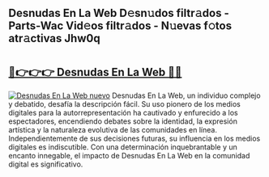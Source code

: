 ## Desnudas En La Web D𝚎sn𝚞dos filtr𝚊dos - Parts-Wac Vid𝚎os filtr𝚊dos - N𝚞evas f𝚘tos atr𝚊ctivas Jhw0q

# <h2><a href="http://mbboqgh.tromn.icu/?c=Desnudas+En+La+Web">🔗👉👉👉 Desnudas En La Web 🔗🔗</a></h2>

[![Desnudas En La Web nuevo](https://i.imgur.com/pEAQMta.gif)](http://mbboqgh.tromn.icu/?c=Desnudas+En+La+Web)
Desnudas En La Web, un individuo complejo y debatido, desafía la descripción fácil. Su uso pionero de los medios digitales para la autorrepresentación ha cautivado y enfurecido a los espectadores, encendiendo debates sobre la identidad, la expresión artística y la naturaleza evolutiva de las comunidades en línea. Independientemente de sus decisiones futuras, su influencia en los medios digitales es indiscutible. Con una determinación inquebrantable y un encanto innegable, el impacto de Desnudas En La Web en la comunidad digital es significativo.
